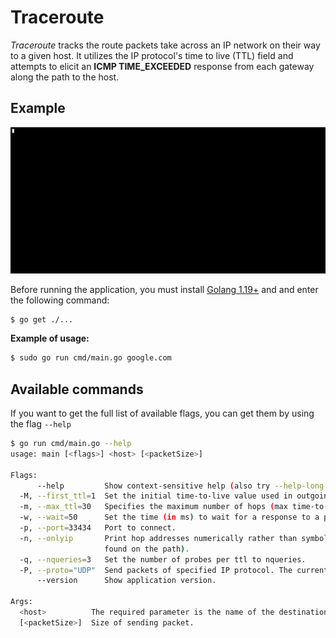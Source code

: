 # Traceroute

*Traceroute* tracks the route packets take across an IP network on their way to a given host. It utilizes the IP protocol's time to live (TTL) field and attempts to elicit an **ICMP TIME_EXCEEDED** response from each gateway along the path to the host.

## Example

![Example](assets/example.gif)

Before running the application, you must install [Golang 1.19+](https://go.dev/dl/) and and enter the following command:

```bash
$ go get ./...
```

**Example of usage:**
```bash
$ sudo go run cmd/main.go google.com
```

## Available commands

If you want to get the full list of available flags, you can get them by using the flag `--help`

```bash
$ go run cmd/main.go --help
usage: main [<flags>] <host> [<packetSize>]

Flags:
      --help         Show context-sensitive help (also try --help-long and --help-man).
  -M, --first_ttl=1  Set the initial time-to-live value used in outgoing probe packets.
  -m, --max_ttl=30   Specifies the maximum number of hops (max time-to-live value) traceroute will probe.
  -w, --wait=50      Set the time (in ms) to wait for a response to a probe.
  -p, --port=33434   Port to connect.
  -n, --onlyip       Print hop addresses numerically rather than symbolically and numerically (saves a nameserver address-to-name lookup for each gateway
                     found on the path).
  -q, --nqueries=3   Set the number of probes per ttl to nqueries.
  -P, --proto="UDP"  Send packets of specified IP protocol. The currently supported protocols are: UDP (by default) and ICMP.
      --version      Show application version.

Args:
  <host>          The required parameter is the name of the destination host.
  [<packetSize>]  Size of sending packet.
```